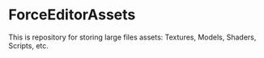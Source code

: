 # ForceEditorAssets
This is repository for storing large files assets: Textures, Models, Shaders, Scripts, etc.
